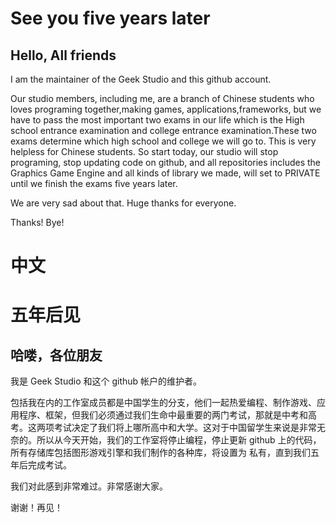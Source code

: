 # See you five years later

## Hello, All friends

I am the maintainer of the Geek Studio and this github account.

Our studio members, including me,  are a branch of Chinese students who loves programing together,making games, applications,frameworks, but we have to pass the most important two exams in our life which is the High school entrance examination and college entrance examination.These two exams determine which high school and college we will go to. This is very helpless for Chinese students. So start today, our studio will stop programing, stop updating code on github, and all repositories includes the Graphics Game Engine and all kinds of library we made, will set to PRIVATE until we finish the exams five years later.

We are very sad about that. Huge thanks for everyone.

Thanks! Bye!

# 中文

# 五年后见

## 哈喽，各位朋友

我是 Geek Studio 和这个 github 帐户的维护者。

包括我在内的工作室成员都是中国学生的分支，他们一起热爱编程、制作游戏、应用程序、框架，但我们必须通过我们生命中最重要的两门考试，那就是中考和高考。这两项考试决定了我们将上哪所高中和大学。这对于中国留学生来说是非常无奈的。所以从今天开始，我们的工作室将停止编程，停止更新 github 上的代码，所有存储库包括图形游戏引擎和我们制作的各种库，将设置为 私有，直到我们五年后完成考试。

我们对此感到非常难过。非常感谢大家。

谢谢！再见！